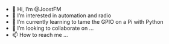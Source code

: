 - 👋 Hi, I’m @JoostFM
- 👀 I’m interested in automation and radio
- 🌱 I’m currently learning to tame the GPIO on a Pi with Python
- 💞️ I’m looking to collaborate on ...
- 📫 How to reach me ...

<!---
JoostFM/JoostFM is a ✨ special ✨ repository because its `README.md` (this file) appears on your GitHub profile.
You can click the Preview link to take a look at your changes.
--->
